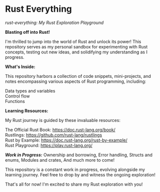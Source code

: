 # Rust Everything

_rust-everything: My Rust Exploration Playground_

**Blasting off into Rust!**

I'm thrilled to jump into the world of Rust and unlock its power! This repository serves as my personal sandbox for experimenting with Rust concepts, testing out new ideas, and solidifying my understanding as I progress.

**What's Inside:**

This repository harbors a collection of code snippets, mini-projects, and notes encompassing various aspects of Rust programming, including:

Data types and variables  
Control flow  
Functions  

**Learning Resources:**

My Rust journey is guided by these invaluable resources:

The Official Rust Book: https://doc.rust-lang.org/book/  
Rustlings: https://github.com/rust-lang/rustlings  
Rust by Example: https://doc.rust-lang.org/rust-by-example/  
Rust Playground: https://play.rust-lang.org/  

**_Work in Progress:_**
Ownership and borrowing,
Error handling,
Structs and enums,
Modules and crates,
And much more to come!

This repository is a constant work in progress, evolving alongside my learning journey. Feel free to drop by and witness the ongoing exploration!

That's all for now! I'm excited to share my Rust exploration with you!